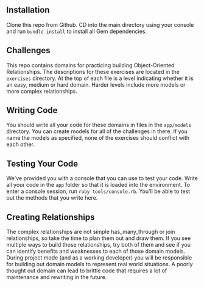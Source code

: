 ## Installation
Clone this repo from Github. CD into the main directory using your console and run `bundle install` to install all Gem dependencies.

## Challenges
This repo contains domains for practicing building Object-Oriented Relationships. The descriptions for these exercises are located in the `exercises` directory. At the top of each file is a level indicating whether it is an easy, medium or hard domain. Harder levels include more models or more complex relationships.

## Writing Code
You should write all your code for these domains in files in the `app/models` directory. You can create models for all of the challenges in there. If you name the models as specified, none of the exercises should conflict with each other.

## Testing Your Code
We've provided you with a console that you can use to test your code. Write all your code in the `app` folder so that it is loaded into the environment. To enter a console session, run `ruby tools/console.rb`. You'll be able to test out the methods that you write here.

## Creating Relationships
The complex relationships are not simple has_many_through or join relationships, so take the time to plan them out and draw them. If you see multiple ways to build those relationships, try both of them and see if you can identify benefits and weaknesses to each of those domain models. During project mode (and as a working developer) you will be responsible for building out domain models to represent real world situations. A poorly thought out domain can lead to brittle code that requires a lot of maintenance and rewriting in the future.
